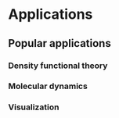 # Applications  






## Popular applications






### Density functional theory





### Molecular dynamics





### Visualization


